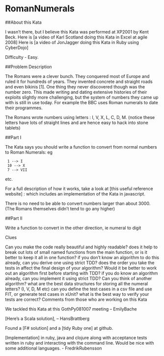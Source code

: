# RomanNumerals

##About this Kata

I wasn’t there, but I believe this Kata was performed at XP2001 by Kent Beck. Here is [a video of Karl Scotland doing this Kata in Excel at agile 2008] Here is [a video of JonJagger doing this Kata in Ruby using CyberDojo]

Difficulty - Easy.

##Problem Description

The Romans were a clever bunch. They conquered most of Europe and ruled it for hundreds of years. They invented concrete and straight roads and even bikinis [1]. One thing they never discovered though was the number zero. This made writing and dating extensive histories of their exploits slightly more challenging, but the system of numbers they came up with is still in use today. For example the BBC uses Roman numerals to date their programmes.

The Romans wrote numbers using letters : I, V, X, L, C, D, M. (notice these letters have lots of straight lines and are hence easy to hack into stone tablets)

##Part I

The Kata says you should write a function to convert from normal numbers to Roman Numerals: eg

     1 --> I
     10 --> X
     7 --> VII
etc.

For a full description of how it works, take a look at [this useful reference website] : which includes an implementation of the Kata in javascript.

There is no need to be able to convert numbers larger than about 3000. (The Romans themselves didn’t tend to go any higher)

##Part II

Write a function to convert in the other direction, ie numeral to digit

Clues

Can you make the code really beautiful and highly readable?
does it help to break out lots of small named functions from the main function, or is it better to keep it all in one function?
if you don’t know an algorithm to do this already, can you derive one using strict TDD?
does the order you take the tests in affect the final design of your algorithm?
Would it be better to work out an algorithm first before starting with TDD?
if you do know an algorithm already, can you implement it using strict TDD?
Can you think of another algorithm?
what are the best data structures for storing all the numeral letters? (I, V, D, M etc)
can you define the test cases in a csv file and use FIT, or generate test cases in xUnit?
what is the best way to verify your tests are correct?
Comments from those who are working on this Kata

We tackled this Kata at this GothPy081007 meeting – EmilyBache

[Here’s a Scala solution], – HansBrattberg

Found a [F# solution] and a [tidy Ruby one] at github.

[Implementation] in ruby, java and clojure along with acceptance tests written in ruby and interacting with the command line. Would be nice with some additional languages. - FredrikRubensson
